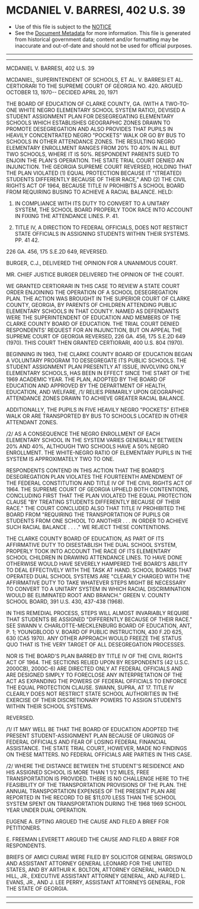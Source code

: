 ---
---

# MCDANIEL V. BARRESI, 402 U.S. 39

* Use of this file is subject to the [NOTICE](https://github.com/publicdocs/notice/blob/master/NOTICE)
* See the [Document Metadata](../../../) for more information.
  This file is generated from historical government data; content and/or formatting may be inaccurate and out-of-date and should not be used for official purposes.

----------
----------

MCDANIEL V. BARRESI, 402 U.S. 39

MCDANIEL, SUPERINTENDENT OF SCHOOLS, ET AL. V. BARRESI ET AL. CERTIORARI TO THE SUPREME COURT OF GEORGIA NO. 420.  ARGUED OCTOBER 13, 1970-- DECIDED APRIL 20, 1971

THE BOARD OF EDUCATION OF CLARKE COUNTY, GA. (WITH A TWO-TO-ONE WHITE NEGRO ELEMENTARY SCHOOL SYSTEM RATIO), DEVISED A STUDENT ASSIGNMENT PLAN FOR DESEGREGATING ELEMENTARY SCHOOLS WHICH ESTABLISHES GEOGRAPHIC ZONES DRAWN TO PROMOTE DESEGREGATION AND ALSO PROVIDES THAT PUPILS IN HEAVILY CONCENTRATED NEGRO "POCKETS" WALK OR GO BY BUS TO SCHOOLS IN OTHER ATTENDANCE ZONES.  THE RESULTING NEGRO ELEMENTARY ENROLLMENT RANGES FROM 20% TO 40% IN ALL BUT TWO SCHOOLS, WHERE IT IS 50%. RESPONDENT PARENTS SUED TO ENJOIN THE PLAN'S OPERATION.  THE STATE TRIAL COURT DENIED AN INJUNCTION.  THE GEORGIA SUPREME COURT REVERSED, HOLDING THAT THE PLAN VIOLATED (1) EQUAL PROTECTION BECAUSE IT "(TREATED) STUDENTS DIFFERENTLY BECAUSE OF THEIR RACE," AND (2) THE CIVIL RIGHTS ACT OF 1964, BECAUSE TITLE IV PROHIBITS A SCHOOL BOARD FROM REQUIRING BUSING TO ACHIEVE A RACIAL BALANCE.  HELD:

1.  IN COMPLIANCE WITH ITS DUTY TO CONVERT TO A UNITARY SYSTEM, THE SCHOOL BOARD PROPERLY TOOK RACE INTO ACCOUNT IN FIXING THE ATTENDANCE LINES.  P. 41.

2.  TITLE IV, A DIRECTION TO FEDERAL OFFICIALS, DOES NOT RESTRICT STATE OFFICIALS IN ASSIGNING STUDENTS WITHIN THEIR SYSTEMS.  PP. 41 42.

226 GA. 456, 175 S.E.2D 649, REVERSED.

BURGER, C.J., DELIVERED THE OPINION FOR A UNANIMOUS COURT.

MR. CHIEF JUSTICE BURGER DELIVERED THE OPINION OF THE COURT.

WE GRANTED CERTIORARI IN THIS CASE TO REVIEW A STATE COURT ORDER ENJOINING THE OPERATION OF A SCHOOL DESEGREGATION PLAN.  THE ACTION WAS BROUGHT IN THE SUPERIOR COURT OF CLARKE COUNTY, GEORGIA, BY PARENTS OF CHILDREN ATTENDING PUBLIC ELEMENTARY SCHOOLS IN THAT COUNTY.  NAMED AS DEFENDANTS WERE THE SUPERINTENDENT OF EDUCATION AND MEMBERS OF THE CLARKE COUNTY BOARD OF EDUCATION.  THE TRIAL COURT DENIED RESPONDENTS' REQUEST FOR AN INJUNCTION, BUT ON APPEAL THE SUPREME COURT OF GEORGIA REVERSED, 226 GA. 456, 175 S.E.2D 649 (1970).  THIS COURT THEN GRANTED CERTIORARI, 400 U.S. 804 (1970).

BEGINNING IN 1963, THE CLARKE COUNTY BOARD OF EDUCATION BEGAN A VOLUNTARY PROGRAM TO DESEGREGATE ITS PUBLIC SCHOOLS.  THE STUDENT ASSIGNMENT PLAN PRESENTLY AT ISSUE, INVOLVING ONLY ELEMENTARY SCHOOLS, HAS BEEN IN EFFECT SINCE THE START OF THE 1969 ACADEMIC YEAR.  THE PLAN, ADOPTED BY THE BOARD OF EDUCATION AND APPROVED BY THE DEPARTMENT OF HEALTH, EDUCATION, AND WELFARE, /1/  RELIES PRIMARILY UPON GEOGRAPHIC ATTENDANCE ZONES DRAWN TO ACHIEVE GREATER RACIAL BALANCE.

ADDITIONALLY, THE PUPILS IN FIVE HEAVILY NEGRO "POCKETS"  EITHER WALK OR ARE TRANSPORTED BY BUS TO SCHOOLS LOCATED IN OTHER ATTENDANT ZONES.

/2/  AS A CONSEQUENCE THE NEGRO ENROLLMENT OF EACH ELEMENTARY SCHOOL IN THE SYSTEM VARIES GENERALLY BETWEEN 20% AND 40%, ALTHOUGH TWO SCHOOLS HAVE A 50% NEGRO ENROLLMENT.  THE WHITE-NEGRO RATIO OF ELEMENTARY PUPILS IN THE SYSTEM IS APPROXIMATELY TWO TO ONE.

RESPONDENTS CONTEND IN THIS ACTION THAT THE BOARD'S DESEGREGATION PLAN VIOLATES THE FOURTEENTH AMENDMENT OF THE FEDERAL CONSTITUTION AND TITLE IV OF THE CIVIL RIGHTS ACT OF 1964.  THE SUPREME COURT OF GEORGIA UPHELD BOTH CONTENTIONS, CONCLUDING FIRST THAT THE PLAN VIOLATED THE EQUAL PROTECTION CLAUSE "BY TREATING STUDENTS DIFFERENTLY BECAUSE OF THEIR RACE."  THE COURT CONCLUDED ALSO THAT TITLE IV PROHIBITED THE BOARD FROM "REQUIRING THE TRANSPORTATION OF PUPILS OR STUDENTS FROM ONE SCHOOL TO ANOTHER . . . IN ORDER TO ACHIEVE SUCH RACIAL BALANCE . . . ."  WE REJECT THESE CONTENTIONS.

THE CLARKE COUNTY BOARD OF EDUCATION, AS PART OF ITS AFFIRMATIVE DUTY TO DISESTABLISH THE DUAL SCHOOL SYSTEM, PROPERLY TOOK INTO ACCOUNT THE RACE OF ITS ELEMENTARY SCHOOL CHILDREN IN DRAWING ATTENDANCE LINES.  TO HAVE DONE OTHERWISE WOULD HAVE SEVERELY HAMPERED THE BOARD'S ABILITY TO DEAL EFFECTIVELY WITH THE TASK AT HAND.  SCHOOL BOARDS THAT OPERATED DUAL SCHOOL SYSTEMS ARE "CLEARLY CHARGED WITH THE AFFIRMATIVE DUTY TO TAKE WHATEVER STEPS MIGHT BE NECESSARY TO CONVERT TO A UNITARY SYSTEM IN WHICH RACIAL DISCRIMINATION WOULD BE ELIMINATED ROOT AND BRANCH."  GREEN V. COUNTY SCHOOL BOARD, 391 U.S. 430, 437-438 (1968).

IN THIS REMEDIAL PROCESS, STEPS WILL ALMOST INVARIABLY REQUIRE THAT STUDENTS BE ASSIGNED "DIFFERENTLY BECAUSE OF THEIR RACE."  SEE SWANN V. CHARLOTTE-MECKLENBURG BOARD OF EDUCATION, ANT, P. 1; YOUNGBLOOD V. BOARD OF PUBLIC INSTRUCTION, 430 F.2D 625, 630 (CA5 1970).  ANY OTHER APPROACH WOULD FREEZE THE STATUS QUO THAT IS THE VERY TARGET OF ALL DESEGREGATION PROCESSES.

NOR IS THE BOARD'S PLAN BARRED BY TITLE IV OF THE CIVIL RIGHTS ACT OF 1964.  THE SECTIONS RELIED UPON BY RESPONDENTS (42 U.S.C. 2000CB), 2000C-6) ARE DIRECTED ONLY AT FEDERAL OFFICIALS AND ARE DESIGNED SIMPLY TO FORECLOSE ANY INTERPRETATION OF THE ACT AS EXPANDING THE POWERS OF FEDERAL OFFICIALS TO ENFORCE THE EQUAL PROTECTION CLAUSE.  SWANN, SUPRA, AT 17.  TITLE IV CLEARLY DOES NOT RESTRICT STATE SCHOOL AUTHORITIES IN THE EXERCISE OF THEIR DISCRETIONARY POWERS TO ASSIGN STUDENTS WITHIN THEIR SCHOOL SYSTEMS.

REVERSED.

/1/  IT MAY WELL BE THAT THE BOARD OF EDUCATION ADOPTED THE PRESENT STUDENT-ASSIGNMENT PLAN BECAUSE OF URGINGS OF FEDERAL OFFICIALS AND FEAR OF LOSING FEDERAL FINANCIAL ASSISTANCE.  THE STATE TRIAL COURT, HOWEVER, MADE NO FINDINGS ON THESE MATTERS.  NO FEDERAL OFFICIALS ARE PARTIES IN THIS CASE.

/2/  WHERE THE DISTANCE BETWEEN THE STUDENT'S RESIDENCE AND HIS ASSIGNED SCHOOL IS MORE THAN 1 1/2 MILES, FREE TRANSPORTATION IS PROVIDED.  THERE IS NO CHALLENGE HERE TO THE FEASIBILITY OF THE TRANSPORTATION PROVISIONS OF THE PLAN.  THE ANNUAL TRANSPORTATION EXPENSES OF THE PRESENT PLAN ARE REPORTED IN THE RECORD TO BE $11,070 LESS THAN THE SCHOOL SYSTEM SPENT ON TRANSPORTATION DURING THE 1968 1969 SCHOOL YEAR UNDER DUAL OPERATION.

EUGENE A. EPTING ARGUED THE CAUSE AND FILED A BRIEF FOR PETITIONERS.

E. FREEMAN LEVERETT ARGUED THE CAUSE AND FILED A BRIEF FOR RESPONDENTS.

BRIEFS OF AMICI CURIAE WERE FILED BY SOLICITOR GENERAL GRISWOLD AND ASSISTANT ATTORNEY GENERAL LEONARD FOR THE UNITED STATES, AND BY ARTHUR K. BOLTON, ATTORNEY GENERAL, HAROLD N. HILL, JR., EXECUTIVE ASSISTANT ATTORNEY GENERAL, AND ALFRED L. EVANS, JR., AND J. LEE PERRY, ASSISTANT ATTORNEYS GENERAL, FOR THE STATE OF GEORGIA.


----------
----------


